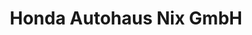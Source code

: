 ---
title: "Honda Autohaus Nix GmbH"
url: /neuruppin/honda-autohaus-nix-gmbh/
shop: Autowerkstatt
---